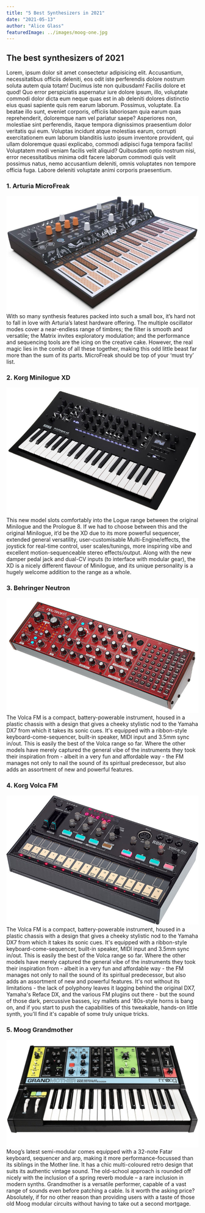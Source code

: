```yaml
---
title: "5 Best Synthesizers in 2021"
date: "2021-05-13"
author: "Alice Glass"
featuredImage: ../images/moog-one.jpg
---
```


## The best synthesizers of 2021
Lorem, ipsum dolor sit amet consectetur adipisicing elit. Accusantium, necessitatibus officiis deleniti, eos odit iste perferendis dolore nostrum soluta autem quia totam! Ducimus iste non quibusdam! Facilis dolore et quod!
Quo error perspiciatis aspernatur iure dolore ipsum, illo, voluptate commodi dolor dicta eum neque quas est in ab deleniti dolores distinctio eius quasi sapiente quis rem earum laborum. Possimus, voluptate.
Ea beatae illo sunt, eveniet corporis, officiis laboriosam quia earum quas reprehenderit, doloremque nam vel pariatur saepe? Asperiores non, molestiae sint perferendis, itaque tempora dignissimos praesentium dolor veritatis qui eum.
Voluptas incidunt atque molestias earum, corrupti exercitationem eum laborum blanditiis iusto ipsum inventore provident, qui ullam doloremque quasi explicabo, commodi adipisci fuga tempora facilis! Voluptatem modi veniam facilis velit aliquid?
Quibusdam optio nostrum nisi, error necessitatibus minima odit facere laborum commodi quis velit possimus natus, nemo accusantium deleniti, omnis voluptates non tempore officia fuga. Labore deleniti voluptate animi corporis praesentium.

### 1. Arturia MicroFreak
![arturia](../images/arturia.jpg)
With so many synthesis features packed into such a small box, it’s hard not to fall in love with Arturia’s latest hardware offering. The multiple oscillator modes cover a near-endless range of timbres; the filter is smooth and versatile; the Matrix invites exploratory modulation; and the performance and sequencing tools are the icing on the creative cake. However, the real magic lies in the combo of all these together, making this odd little beast far more than the sum of its parts. MicroFreak should be top of your ‘must try’ list. 

### 2. Korg Minilogue XD
![korg](../images/korg.jpg)
This new model slots comfortably into the Logue range between the original Minilogue and the Prologue 8. If we had to choose between this and the original Minilogue, it’d be the XD due to its more powerful sequencer, extended general versatility, user-customisable Multi-Engine/effects, the joystick for real-time control, user scales/tunings, more inspiring vibe and excellent motion-sequenceable stereo effects/output. Along with the new damper pedal jack and dual-CV inputs (to interface with modular gear), the XD is a nicely different flavour of Minilogue, and its unique personality is a hugely welcome addition to the range as a whole. 

### 3. Behringer Neutron
![neutron](../images/neutron.jpg)
The Volca FM is a compact, battery-powerable instrument, housed in a plastic chassis with a design that gives a cheeky stylistic nod to the Yamaha DX7 from which it takes its sonic cues. It's equipped with a ribbon-style keyboard-come-sequencer, built-in speaker, MIDI input and 3.5mm sync in/out. This is easily the best of the Volca range so far. Where the other models have merely captured the general vibe of the instruments they took their inspiration from - albeit in a very fun and affordable way - the FM manages not only to nail the sound of its spiritual predecessor, but also adds an assortment of new and powerful features.

### 4. Korg Volca FM
![korgfm](../images/korgfm.jpg)
The Volca FM is a compact, battery-powerable instrument, housed in a plastic chassis with a design that gives a cheeky stylistic nod to the Yamaha DX7 from which it takes its sonic cues. It's equipped with a ribbon-style keyboard-come-sequencer, built-in speaker, MIDI input and 3.5mm sync in/out. This is easily the best of the Volca range so far. Where the other models have merely captured the general vibe of the instruments they took their inspiration from - albeit in a very fun and affordable way - the FM manages not only to nail the sound of its spiritual predecessor, but also adds an assortment of new and powerful features. It's not without its limitations - the lack of polyphony leaves it lagging behind the original DX7, Yamaha's Reface DX, and the various FM plugins out there - but the sound of those dark, percussive basses, icy mallets and '80s-style horns is bang on, and if you start to push the capabilities of this tweakable, hands-on little synth, you'll find it's capable of some truly unique tricks.

### 5. Moog Grandmother
![moog](../images/moog.jpg)
Moog’s latest semi-modular comes equipped with a 32-note Fatar keyboard, sequencer and arp, making it more performance-focussed than its siblings in the Mother line. It has a chic multi-coloured retro design that suits its authentic vintage sound. The old-school approach is rounded off nicely with the inclusion of a spring reverb module – a rare inclusion in modern synths. Grandmother is a versatile performer, capable of a vast range of sounds even before patching a cable. Is it worth the asking price? Absolutely, if for no other reason than providing users with a taste of those old Moog modular circuits without having to take out a second mortgage.